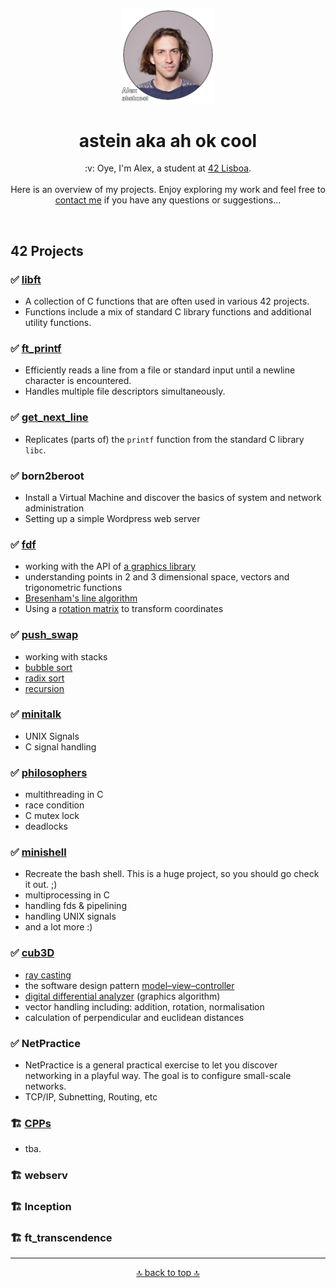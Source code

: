 <a id="top"></a>

<div align="center">
<a href="https://github.com/ahokcool/ahokcool/blob/main/README.md">
 
</a><br>
<a id="top"></a>
</div>



<div align="center">
  <a href="./">
    <img src="images/alexgit.png" alt="Logo" width="150">
  </a>
  <h1 align="center">astein aka ah ok cool</h1>
<p align="center">
 :v: Oye, I'm Alex, a student at <a href="https://www.42lisboa.com" target="_blank">42 Lisboa</a>.<br><br>
 Here is an overview of my projects. Enjoy exploring my work and feel free to <a href="https://www.linkedin.com/in/ahokcool" target="_blank">contact me</a> if you have any questions or suggestions...
</p>
</div>
<br>

## 42 Projects
### ✅ [libft][libft-gnl-printf]

- A collection of C functions that are often used in various 42 projects.
- Functions include a mix of standard C library functions and additional utility functions.

### ✅ [ft_printf][libft-gnl-printf]
- Efficiently reads a line from a file or standard input until a newline character is encountered.
- Handles multiple file descriptors simultaneously.

### ✅ [get_next_line][libft-gnl-printf]
- Replicates (parts of) the ```printf``` function from the standard C library ```libc```.

### ✅ born2beroot
- Install a Virtual Machine and discover the basics of system and network administration
- Setting up a simple Wordpress web server

### ✅ [fdf][fdf]
- working with the API of [a graphics library](https://github.com/42Paris/minilibx-linux)
- understanding points in 2 and 3 dimensional space, vectors and trigonometric functions
- [Bresenham's line algorithm](https://en.wikipedia.org/wiki/Bresenham%27s_line_algorithm)
- Using a [rotation matrix](https://en.wikipedia.org/wiki/Rotation_matrix) to transform coordinates

### ✅ [push_swap][push_swap] 
- working with stacks
- [bubble sort](https://en.wikipedia.org/wiki/Bubble_sort)
- [radix sort](https://en.wikipedia.org/wiki/Radix_sort)
- [recursion](https://en.wikipedia.org/wiki/Recursion_(computer_science))

### ✅ [minitalk][minitalk]
- UNIX Signals
- C signal handling

### ✅ [philosophers][philosophers]
- multithreading in C
- race condition
- C mutex lock
- deadlocks

### ✅ [minishell][frankenshell]
- Recreate the bash shell. This is a huge project, so you should go check it out. ;)
- multiprocessing in C
- handling fds & pipelining
- handling UNIX signals
- and a lot more :)

### ✅ [cub3D][cub3D]
- [ray casting](https://en.wikipedia.org/wiki/Ray_casting#Ray_casting_in_early_computer_games)
- the software design pattern [model–view–controller](Model–view–controller)
- [digital differential analyzer](https://en.wikipedia.org/wiki/Digital_differential_analyzer_(graphics_algorithm)) (graphics algorithm)
- vector handling including: addition, rotation, normalisation
- calculation of perpendicular and euclidean distances

### ✅ NetPractice
- NetPractice is a general practical exercise to let you discover networking in a playful way. The goal is to configure small-scale networks.
- TCP/IP, Subnetting, Routing, etc
 
### :building_construction: [CPPs][CPPs]
- tba.

### :building_construction: webserv
### :building_construction: Inception
### :building_construction: ft_transcendence

<!-- Links -->
[url_42]:				https://42.fr/en/homepage/
[url_42lisboa]: 		https://www.42lisboa.com/
[libft-gnl-printf]: 	https://github.com/ahokcool/libft-gnl-printf
[fdf]:					https://github.com/ahokcool/fdf
[push_swap]:			https://github.com/ahokcool/push_swap
[minitalk]:				https://github.com/ahokcool/minitalk
[philosophers]:			https://github.com/ahokcool/philosophers
[frankenshell]:			https://github.com/ahokcool/frankenshell
[cub3D]:				https://github.com/ahokcool/cub3D
[CPPs]:					https://github.com/ahokcool/CPPs


<!-- ahokcool FOOTER-->
---
<p align="center">
  <a href="#top">🔝 back to top 🔝</a>
</p>
